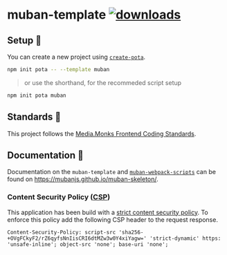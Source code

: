 # muban-template [![downloads](https://badgen.now.sh/npm/dm/@pota/muban-template)](https://npmjs.org/package/@pota/muban-template)

## Setup 🚀

You can create a new project using [`create-pota`](https://github.com/mediamonks/pota/tree/main/core/create-pota).

```bash
npm init pota -- --template muban
```

> or use the shorthand, for the recommeded script setup

```bash
npm init pota muban
```

## Standards 📒

This project follows the
[Media.Monks Frontend Coding Standards](https://github.com/mediamonks/frontend-coding-standards).

## Documentation 📄

Documentation on the `muban-template` and [`muban-webpack-scripts`](../../scripts/muban-webpack) can
be found on https://mubanjs.github.io/muban-skeleton/.

### Content Security Policy ([CSP](https://developer.mozilla.org/en-US/docs/Web/HTTP/CSP))

This application has been build with a
[strict content security policy](https://csp.withgoogle.com/docs/strict-csp.html). To enforce this
policy add the following CSP header to the request response.

`Content-Security-Policy: script-src 'sha256-+OVgFCkyF2/rZ6qyfsNnIisCRI6dtMZw3w0Y4xiYagw=' 'strict-dynamic' https: 'unsafe-inline'; object-src 'none'; base-uri 'none';`
